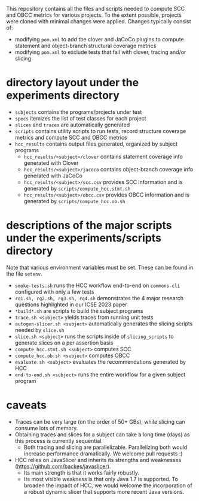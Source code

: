 This repository contains all the files and scripts needed to compute SCC and OBCC metrics for various projects.
To the extent possible, projects were cloned with minimal changes were applied. Changes typically consist of:
* modifying `pom.xml` to add the clover and JaCoCo plugins to compute statement and object-branch structural coverage metrics
* modifying `pom.xml` to exclude tests that fail with clover, tracing and/or slicing

# directory layout under the experiments directory
* `subjects` contains the programs/projects under test
* `specs` itemizes the list of test classes for each project
* `slices` and `traces` are automatically generated
* `scripts` contains utility scripts to run tests, record structure coverage metrics and compute SCC and OBCC metrics
* `hcc_results` contains output files generated, organized by subject programs
  * `hcc_results/<subject>/clover` contains statement coverage info generated with Clover
  * `hcc_results/<subject>/jacoco` contains object-branch coverage info generated with JaCoCo
  * `hcc_results/<subject>/scc.csv` provides SCC information and is generated by `scripts/compute_hcc.stmt.sh`
  * `hcc_results/<subject>/obcc.csv` provides OBCC information and is generated by `scripts/compute_hcc.ob.sh`

# descriptions of the major scripts under the experiments/scripts directory
Note that various environment variables must be set. These can be found in the file `setenv`.
* `smoke-tests.sh` runs the HCC workflow end-to-end on `commons-cli` configured with only a few tests
* `rq1.sh, rq2.sh, rq3.sh, rq4.sh` demonstrates the 4 major research questions highlighted in our ICSE 2023 paper
* `*build*.sh` are scripts to build the subject programs
* `trace.sh <subject>` yields traces from running unit tests
* `autogen-slicer.sh <subject>` automatically generates the slicing scripts needed by `slice.sh`
* `slice.sh <subject>` runs the scripts inside of `slicing_scripts` to generate slices on a per assertion basis
* `compute_hcc.stmt.sh <subject>` computes SCC
* `compute_hcc.ob.sh <subject>` computes OBCC
* `evaluate.sh <subject>` evaluates the recommendations generated by HCC
* `end-to-end.sh <subject>` runs the entire workflow for a given subject program

# caveats
* Traces can be very large (on the order of 50+ GBs), while slicing can consume lots of memory.
* Obtaining traces and slices for a subject can take a long time (days) as this process is currently sequential. 
  * Both tracing and slicing are parallelizable. Parallelizing both would increase performance dramatically. We welcome pull requests :)
* HCC relies on JavaSlicer and inherits its strengths and weaknesses (https://github.com/backes/javaslicer). 
  * Its main strength is that it works fairly robustly.
  * Its most visible weakness is that only Java 1.7 is supported. To broaden the impact of HCC, we would welcome the incorporation of a robust dynamic slicer that supports more recent Java versions.

